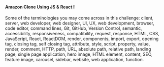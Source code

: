 #### Amazon Clone Using JS & React :grey_exclamation:



Some of the terminologies you may come across in this challenge: client, server, web developer, web designer, UI, UX, web development, browser, code editor, command lines, Git, GitHub, Version Control, semantic, accessibility, responsiveness, compatibility, request, response, HTML, CSS, JavaScript, React, ReactDOM, render, components, import, export, opening tag, closing tag, self closing tag, attribute, style, script, property, value, render, comment, HTTP, path, URL, absolute path, relative path, landing page, single page application, hero image, HTML element, content, SEO, feature image, carousel, sidebar, website, web application, function.
